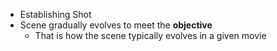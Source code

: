 - Establishing Shot
- Scene gradually evolves to meet the **objective**
	- That is how the scene typically evolves in a given movie
